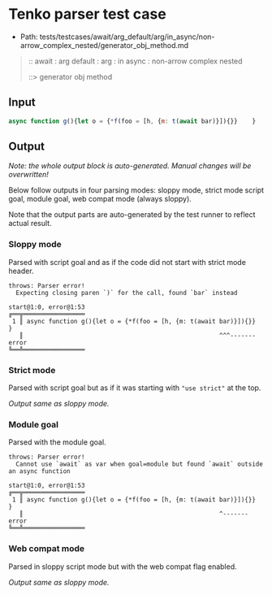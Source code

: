 # Tenko parser test case

- Path: tests/testcases/await/arg_default/arg/in_async/non-arrow_complex_nested/generator_obj_method.md

> :: await : arg default : arg : in async : non-arrow complex nested
>
> ::> generator obj method

## Input

`````js
async function g(){let o = {*f(foo = [h, {m: t(await bar)}]){}}    }
`````

## Output

_Note: the whole output block is auto-generated. Manual changes will be overwritten!_

Below follow outputs in four parsing modes: sloppy mode, strict mode script goal, module goal, web compat mode (always sloppy).

Note that the output parts are auto-generated by the test runner to reflect actual result.

### Sloppy mode

Parsed with script goal and as if the code did not start with strict mode header.

`````
throws: Parser error!
  Expecting closing paren `)` for the call, found `bar` instead

start@1:0, error@1:53
╔══╦═════════════════
 1 ║ async function g(){let o = {*f(foo = [h, {m: t(await bar)}]){}}    }
   ║                                                      ^^^------- error
╚══╩═════════════════

`````

### Strict mode

Parsed with script goal but as if it was starting with `"use strict"` at the top.

_Output same as sloppy mode._

### Module goal

Parsed with the module goal.

`````
throws: Parser error!
  Cannot use `await` as var when goal=module but found `await` outside an async function

start@1:0, error@1:53
╔══╦═════════════════
 1 ║ async function g(){let o = {*f(foo = [h, {m: t(await bar)}]){}}    }
   ║                                                      ^------- error
╚══╩═════════════════

`````


### Web compat mode

Parsed in sloppy script mode but with the web compat flag enabled.

_Output same as sloppy mode._
